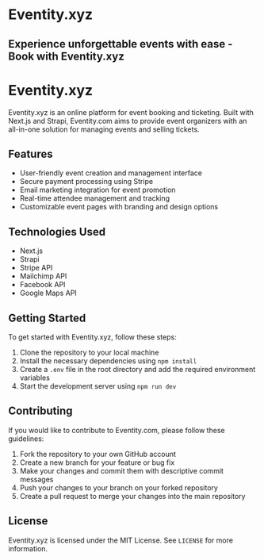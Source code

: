 # Eventity.xyz
## Experience unforgettable events with ease - Book with Eventity.xyz

Eventity.xyz
============

Eventity.xyz is an online platform for event booking and ticketing. Built with Next.js and Strapi, Eventity.com aims to provide event organizers with an all-in-one solution for managing events and selling tickets.

Features
--------

*   User-friendly event creation and management interface
*   Secure payment processing using Stripe
*   Email marketing integration for event promotion
*   Real-time attendee management and tracking
*   Customizable event pages with branding and design options

Technologies Used
-----------------

*   Next.js
*   Strapi
*   Stripe API
*   Mailchimp API
*   Facebook API
*   Google Maps API

Getting Started
---------------

To get started with Eventity.xyz, follow these steps:

1.  Clone the repository to your local machine
2.  Install the necessary dependencies using `npm install`
3.  Create a `.env` file in the root directory and add the required environment variables
4.  Start the development server using `npm run dev`

Contributing
------------

If you would like to contribute to Eventity.com, please follow these guidelines:

1.  Fork the repository to your own GitHub account
2.  Create a new branch for your feature or bug fix
3.  Make your changes and commit them with descriptive commit messages
4.  Push your changes to your branch on your forked repository
5.  Create a pull request to merge your changes into the main repository

License
-------

Eventity.xyz is licensed under the MIT License. See `LICENSE` for more information.
